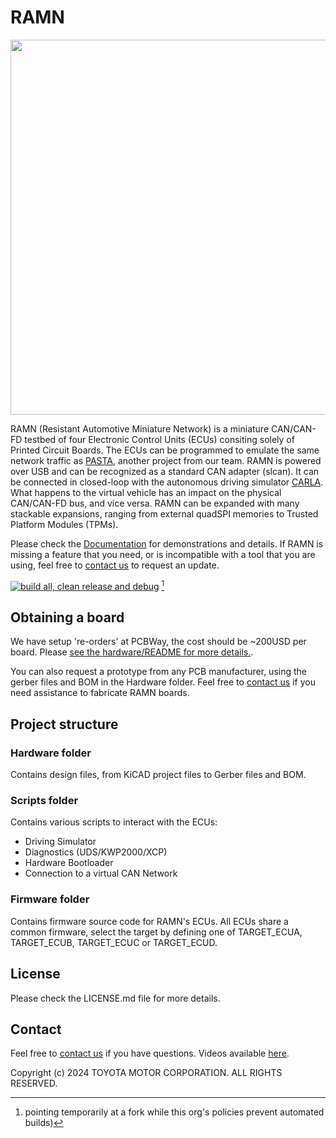# RAMN

<img src="https://ramn.readthedocs.io/en/latest/_images/ramn_simple_setup.jpg" width="600">

RAMN (Resistant Automotive Miniature Network) is a miniature CAN/CAN-FD testbed of four Electronic Control Units (ECUs) consiting solely of Printed Circuit Boards. The ECUs can be programmed to emulate the same network traffic as [PASTA](https://github.com/pasta-auto/PASTA1.0), another project from our team. RAMN is powered over USB and can be recognized as a standard CAN adapter (slcan). It can be connected in closed-loop with the autonomous driving simulator [CARLA](https://github.com/carla-simulator/carla). What happens to the virtual vehicle has an impact on the physical CAN/CAN-FD bus, and vice versa. RAMN can be expanded with many stackable expansions, ranging from external quadSPI memories to Trusted Platform Modules (TPMs).

Please check the [Documentation](https://ramn.readthedocs.io/) for demonstrations and details.
If RAMN is missing a feature that you need, or is incompatible with a tool that you are using, feel free to [contact us](mailto:camille.gay@toyota.global) to request an update.

[![build all, clean release and debug](https://github.com/BenGardiner/RAMN/actions/workflows/build_all.yml/badge.svg)](https://github.com/BenGardiner/RAMN/actions/workflows/build_all.yml) [^1]

[^1]: pointing temporarily at a fork while this org's policies prevent automated builds)

## Obtaining a board

We have setup 're-orders' at PCBWay, the cost should be ~200USD per board. Please [see the hardware/README for more details.](hardware/README.d#ordering-from-pcbway).

You can also request a prototype from any PCB manufacturer, using the gerber files and BOM in the Hardware folder. Feel free to [contact us](mailto:camille.gay@toyota.global) if you need assistance to fabricate RAMN boards.

## Project structure
### Hardware folder
Contains design files, from KiCAD project files to Gerber files and BOM.

### Scripts folder

Contains various scripts to interact with the ECUs:
- Driving Simulator
- Diagnostics (UDS/KWP2000/XCP)
- Hardware Bootloader
- Connection to a virtual CAN Network

### Firmware folder
Contains firmware source code for RAMN's ECUs. All ECUs share a common firmware, select the target by defining one of TARGET_ECUA, TARGET_ECUB, TARGET_ECUC or TARGET_ECUD.

## License
Please check the LICENSE.md file for more details.

## Contact
Feel free to [contact us](mailto:camille.gay@toyota.global) if you have questions.
Videos available [here](https://twitter.com/ramn_auto).

Copyright (c) 2024 TOYOTA MOTOR CORPORATION. ALL RIGHTS RESERVED.
